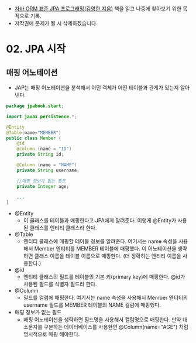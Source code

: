 - [자바 ORM 표준 JPA 프로그래밍(김영한 지음)](http://www.yes24.co.kr/24/goods/19040233) 책을 읽고 나중에 찾아보기 위한 목적으로 기록.
- 저작권에 문제가 될 시 삭제하겠습니다.

# 02. JPA 시작


## 매핑 어노테이션
- JAP는 매핑 어노테이션을 분석해서 어떤 객체가 어떤 테이블과 관계가 있는지 알아낸다.
```java
package jpabook.start;

import javax.persistence.*;

@Entity
@Table(name="MEMBER")
public class Member {
    @id
    @column (name = "ID")
    private String id;

    @Column (name = "NAME")
    private String username;

    //매핑 정보가 없는 필드
    private Integer age;

    ...
}
```
- @Entity
    - 이 클래스를 테이블과 매핑한다고 JPA에게 알려준다. 이렇게 @Entity가 사용된 클래스를 엔티티 클래스라 한다.
- @Table
    - 엔티티 클래스에 매핑할 테이블 정보를 알려준다. 여기서는 name 속성을 사용해서 Member 엔티티를 MEMBER 테이블에 매핑했다. 이 어노테이션을 생략하면 클래스 이름을 테이블 이름으로 매핑한다. (더 정확히는 엔티티 이름을 사용한다.)
- @id
    - 엔티티 클래스의 필드를 테이블의 기본 키(primary key)에 매핑한다. @id가 사용된 필드를 식별자 필드라 한다.
- @Column
    - 필드를 컬럼에 매핑한다. 여기서는 name 속성을 사용해서 Member 엔티티의 username 필드를 MEMBER 테이블의 NAME 컬럼에 매핑했다.
- 매핑 정보가 없는 필드
    - 매핑 어노테이션을 생략하면 필드명을 사용해서 컬럼명으로 매핑한다. 만약 대소문자를 구분하는 데이터베이스를 사용한면 @Column(name="AGE") 처럼 명시적으로 매핑 해야한다.
    